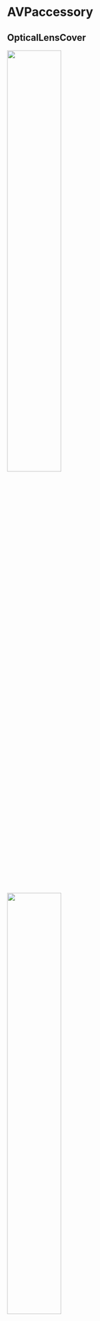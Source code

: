 # AVPaccessory

## OpticalLensCover
<img src="https://github.com/waka917/AVPaccessory/assets/61287421/9307ae1b-0a4c-4022-a4dc-a45770234106" width="50%">
<img src="https://github.com/waka917/AVPaccessory/assets/61287421/96fe1be9-2b9c-4d91-adb5-be2c07d577c1" width="50%">
